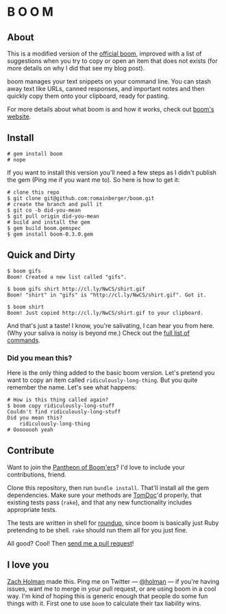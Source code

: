 # B O O M

## About

This is a modified version of the [official boom](http://holman.github.com/boom), improved with a list of suggestions when you try to copy or open an item that does not exists (for more details on why I did that see my blog post).

boom manages your text snippets on your command line. You can stash away text
like URLs, canned responses, and important notes and then quickly copy them
onto your clipboard, ready for pasting.

For more details about what boom is and how it works, check out
[boom's website](http://holman.github.com/boom).

## Install

    # gem install boom
    # nope

If you want to install this version you'll need a few steps as I didn't publish the gem (Ping me if you want me to). So here is how to get it:

    # clone this repo
    $ git clone git@github.com:romainberger/boom.git
    # create the branch and pull it
    $ git co -b did-you-mean
    $ git pull origin did-you-mean
    # build and install the gem
    $ gem build boom.gemspec
    $ gem install boom-0.3.0.gem

## Quick and Dirty

    $ boom gifs
    Boom! Created a new list called "gifs".

    $ boom gifs shirt http://cl.ly/NwCS/shirt.gif
    Boom! "shirt" in "gifs" is "http://cl.ly/NwCS/shirt.gif". Got it.

    $ boom shirt
    Boom! Just copied http://cl.ly/NwCS/shirt.gif to your clipboard.

And that's just a taste! I know, you're salivating, I can hear you from here.
(Why your saliva is noisy is beyond me.) Check out the [full list of
commands](https://github.com/holman/boom/wiki/Commands).


### Did you mean this?

Here is the only thing added to the basic boom version. Let's pretend you want to copy an item called `ridiculously-long-thing`. But you quite remember the name. Let's see what happens:

    # How is this thing called again?
    $ boom copy ridiculously-long-stuff
    Couldn't find ridiculously-long-stuff
    Did you mean this?
        ridiculously-long-thing
    # Oooooooh yeah

## Contribute

Want to join the [Pantheon of
Boom'ers](https://github.com/holman/boom/contributors)? I'd love to include
your contributions, friend.

Clone this repository, then run `bundle install`. That'll install all the gem
dependencies. Make sure your methods are [TomDoc](http://tomdoc.org)'d
properly, that existing tests pass (`rake`), and that any new functionality
includes appropriate tests.

The tests are written in shell for
[roundup](https://github.com/bmizerany/roundup), since boom is basically just
Ruby pretending to be shell. `rake` should run them all for you just fine.

All good? Cool! Then [send me a pull request](https://github.com/holman/boom/pull/new/master)!

## I love you

[Zach Holman](http://zachholman.com) made this. Ping me on Twitter —
[@holman](http://twitter.com/holman) — if you're having issues, want me to
merge in your pull request, or are using boom in a cool way. I'm kind of hoping
this is generic enough that people do some fun things with it. First one to use
`boom` to calculate their tax liability wins.
